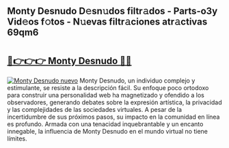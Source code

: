 ## Monty Desnudo D𝚎sn𝚞dos filtr𝚊dos - Parts-o3y Vid𝚎os f𝚘tos - N𝚞evas filtr𝚊ciones atr𝚊ctivas 69qm6

# <h2><a href="http://mb4b9y3.tromn.icu/?c=Monty+Desnudo">🔗👉👉👉 Monty Desnudo 🔗🔗</a></h2>

[![Monty Desnudo nuevo](https://i.imgur.com/pEAQMta.gif)](http://mb4b9y3.tromn.icu/?c=Monty+Desnudo)
Monty Desnudo, un individuo complejo y estimulante, se resiste a la descripción fácil. Su enfoque poco ortodoxo para construir una personalidad web ha magnetizado y ofendido a los observadores, generando debates sobre la expresión artística, la privacidad y las complejidades de las sociedades virtuales. A pesar de la incertidumbre de sus próximos pasos, su impacto en la comunidad en línea es profundo. Armada con una tenacidad inquebrantable y un encanto innegable, la influencia de Monty Desnudo en el mundo virtual no tiene límites.

